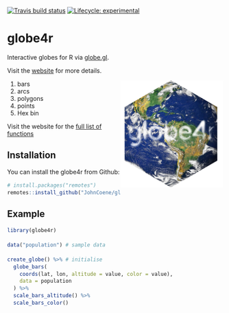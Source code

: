 
<!-- README.md is generated from README.Rmd. Please edit that file -->
<!-- badges: start -->
[![Travis build status](https://travis-ci.org/JohnCoene/globe4r.svg?branch=master)](https://travis-ci.org/JohnCoene/globe4r) [![Lifecycle: experimental](https://img.shields.io/badge/lifecycle-experimental-orange.svg)](https://www.tidyverse.org/lifecycle/#experimental) <!-- badges: end -->

globe4r
=======

Interactive globes for R via [globe.gl](https://github.com/vasturiano/globe.gl).

Visit the [website](https://globe4r.john-coene.com) for more details.

<img src="./man/figures/logo.png" height="250" align="right" />

1.  bars
2.  arcs
3.  polygons
4.  points
5.  Hex bin

Visit the website for the [full list of functions](https://globe4r.john-coene.com/reference/)

Installation
------------

You can install the globe4r from Github:

``` r
# install.packages("remotes")
remotes::install_github("JohnCoene/globe4r")
```

Example
-------

``` r
library(globe4r)

data("population") # sample data

create_globe() %>% # initialise
  globe_bars(
    coords(lat, lon, altitude = value, color = value),
    data = population
  ) %>% 
  scale_bars_altitude() %>% 
  scale_bars_color()
```
